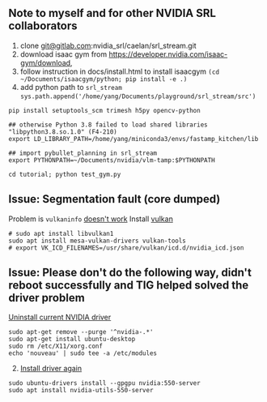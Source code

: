 ## Note to myself and for other NVIDIA SRL collaborators

1. clone git@gitlab.com:nvidia_srl/caelan/srl_stream.git
2. download isaac gym from https://developer.nvidia.com/isaac-gym/download, 
3. follow instruction in docs/install.html to install isaacgym 
    `(cd ~/Documents/isaacgym/python; pip install -e .)`
4. add python path to `srl_stream`
    `sys.path.append('/home/yang/Documents/playground/srl_stream/src')`

```shell
pip install setuptools_scm trimesh h5py opencv-python

## otherwise Python 3.8 failed to load shared libraries "libpython3.8.so.1.0" (F4-210)
export LD_LIBRARY_PATH=/home/yang/miniconda3/envs/fastamp_kitchen/lib

## import pybullet_planning in srl_stream
export PYTHONPATH=~/Documents/nvidia/vlm-tamp:$PYTHONPATH

cd tutorial; python test_gym.py
```

## Issue: Segmentation fault (core dumped)
Problem is `vulkaninfo` [doesn't work](https://forums.developer.nvidia.com/t/cannot-run-the-examples/165180/2)
Install [vulkan](https://www.reddit.com/r/linux4noobs/comments/g9ru6n/vulkan_not_working_ubuntu_2004/)

```shell
# sudo apt install libvulkan1
sudo apt install mesa-vulkan-drivers vulkan-tools
# export VK_ICD_FILENAMES=/usr/share/vulkan/icd.d/nvidia_icd.json
```

## Issue: Please don't do the following way, didn't reboot successfully and TIG helped solved the driver problem

[Uninstall current NVIDIA driver](https://askubuntu.com/questions/206283/how-can-i-uninstall-a-nvidia-driver-completely)
```shell
sudo apt-get remove --purge '^nvidia-.*'
sudo apt-get install ubuntu-desktop
sudo rm /etc/X11/xorg.conf
echo 'nouveau' | sudo tee -a /etc/modules
````

2. [Install driver again](https://ubuntu.com/server/docs/nvidia-drivers-installation)

```shell
sudo ubuntu-drivers install --gpgpu nvidia:550-server
sudo apt install nvidia-utils-550-server
```